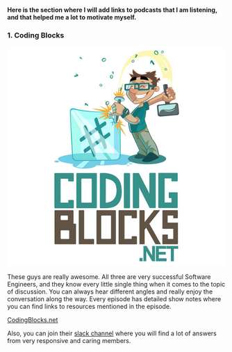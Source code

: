 #### Here is the section where I will add links to podcasts that I am listening, and that helped me a lot to motivate myself. 


### **1. Coding Blocks** 

![cb](/images/coding-blocks.jpg "Coding Blocks")

These guys are really awesome. All three are very successful Software Engineers, and they know every little single thing when it comes to the topic of discussion. You can always hear different angles and really enjoy the conversation along the way. Every episode has detailed show notes where you can find links to resources mentioned in the episode. 

[CodingBlocks.net](https://www.codingblocks.net/)

Also, you can join their [slack channel](https://www.codingblocks.net/slack/) where you will find a lot of answers from very responsive and caring members.
